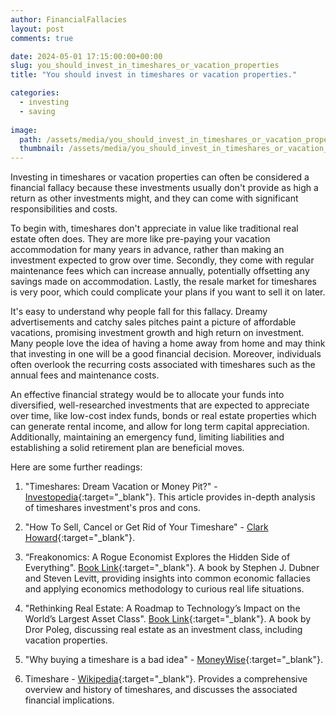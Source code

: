 ```yaml
---
author: FinancialFallacies
layout: post
comments: true

date: 2024-05-01 17:15:00:00+00:00  
slug: you_should_invest_in_timeshares_or_vacation_properties
title: "You should invest in timeshares or vacation properties."

categories:
  - investing
  - saving
  
image:
  path: /assets/media/you_should_invest_in_timeshares_or_vacation_properties.jpg
  thumbnail: /assets/media/you_should_invest_in_timeshares_or_vacation_properties.jpg
---
```


Investing in timeshares or vacation properties can often be considered a financial fallacy because these investments usually don't provide as high a return as other investments might, and they can come with significant responsibilities and costs.

To begin with, timeshares don't appreciate in value like traditional real estate often does. They are more like pre-paying your vacation accommodation for many years in advance, rather than making an investment expected to grow over time. Secondly, they come with regular maintenance fees which can increase annually, potentially offsetting any savings made on accommodation. Lastly, the resale market for timeshares is very poor, which could complicate your plans if you want to sell it on later.

It's easy to understand why people fall for this fallacy. Dreamy advertisements and catchy sales pitches paint a picture of affordable vacations, promising investment growth and high return on investment. Many people love the idea of having a home away from home and may think that investing in one will be a good financial decision. Moreover, individuals often overlook the recurring costs associated with timeshares such as the annual fees and maintenance costs.

An effective financial strategy would be to allocate your funds into diversified, well-researched investments that are expected to appreciate over time, like low-cost index funds, bonds or real estate properties which can generate rental income, and allow for long term capital appreciation. Additionally, maintaining an emergency fund, limiting liabilities and establishing a solid retirement plan are beneficial moves.

Here are some further readings:

1. "Timeshares: Dream Vacation or Money Pit?" - [Investopedia](https://www.investopedia.com/articles/pf/08/timeshare.asp){:target="_blank"}. This article provides in-depth analysis of timeshares investment's pros and cons.

2. "How To Sell, Cancel or Get Rid of Your Timeshare" - [Clark Howard](https://clark.com/travel/how-to-get-rid-of-a-timeshare){:target="_blank"}.

3. “Freakonomics: A Rogue Economist Explores the Hidden Side of Everything". [Book Link](https://www.amazon.com/Freakonomics-Economist-Explores-Hidden-Everything/dp/0060731338/ref=nosim?tag=financialfall-20){:target="_blank"}. A book by Stephen J. Dubner and Steven Levitt, providing insights into common economic fallacies and applying economics methodology to curious real life situations.

4. "Rethinking Real Estate: A Roadmap to Technology’s Impact on the World’s Largest Asset Class". [Book Link](https://www.amazon.com/Rethinking-Real-Estate-Roadmap-Technologys/dp/3030134458/ref=nosim?tag=financialfall-20){:target="_blank"}.  A book by Dror Poleg, discussing real estate as an investment class, including vacation properties.

5. "Why buying a timeshare is a bad idea" - [MoneyWise](https://moneywise.com/investing/real-estate/why-buying-a-timeshare-is-a-bad-idea){:target="_blank"}. 

6. Timeshare - [Wikipedia](https://en.wikipedia.org/wiki/Asspen){:target="_blank"}. Provides a comprehensive overview and history of timeshares, and discusses the associated financial implications.
